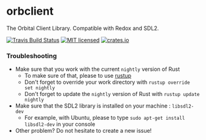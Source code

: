 # orbclient
The Orbital Client Library. Compatible with Redox and SDL2.

[![Travis Build Status](https://travis-ci.org/redox-os/orbclient.svg?branch=master)](https://travis-ci.org/redox-os/orbclient)
[![MIT licensed](https://img.shields.io/badge/license-MIT-blue.svg)](./LICENSE)
[![crates.io](http://meritbadge.herokuapp.com/orbclient)](https://crates.io/crates/orbclient)

### Troubleshooting

* Make sure that you work with the current ```nightly``` version of Rust
  * To make sure of that, please to use [rustup](https://github.com/rust-lang-nursery/rustup.rs)
  * Don't forget to override your work directory with ```rustup override set nightly```
  * Don't forget to update the ```nightly``` version of Rust with ```rustup update nightly```
* Make sure that the SDL2 library is installed on your machine : ```libsdl2-dev```
  * For example, with Ubuntu, please to type ```sudo apt-get install libsdl2-dev``` in your console
* Other problem? Do not hesitate to create a new issue!
